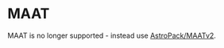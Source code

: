 # MAAT

MAAT is no longer supported - instead use <a href="https://github.com/EranOfek/AstroPack">AstroPack/MAATv2</a>.

